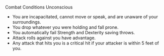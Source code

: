 Combat
Conditions
Unconscious
<ul>
  <li>You are incapacitated, cannot move or speak, and are unaware of your surroundings.</li>
  <li>You drop whatever you were holding and fall prone.</li>
  <li>You automatically fail Strength and Dexterity saving throws.</li>
  <li>Attack rolls against you have advantage.</li>
  <li>Any attack that hits you is a critical hit if your attacker is within 5 feet of you.</li>
</ul>
